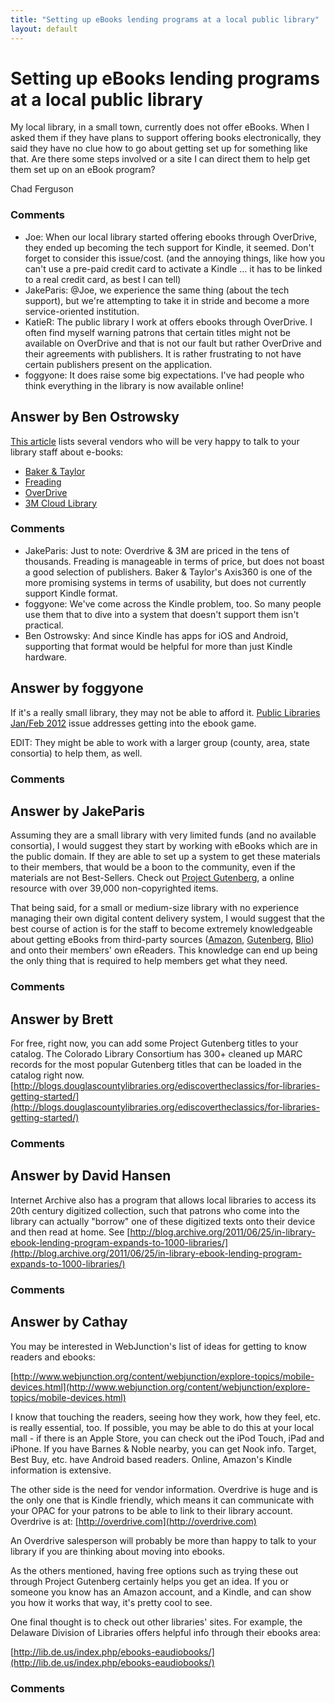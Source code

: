 ```yaml
---
title: "Setting up eBooks lending programs at a local public library"
layout: default
---
```

Setting up eBooks lending programs at a local public library
=====================
My local library, in a small town, currently does not offer eBooks. When
I asked them if they have plans to support offering books
electronically, they said they have no clue how to go about getting set
up for something like that. Are there some steps involved or a site I
can direct them to help get them set up on an eBook program?

Chad Ferguson

### Comments ###
* Joe: When our local library started offering ebooks through OverDrive, they
ended up becoming the tech support for Kindle, it seemed. Don't forget
to consider this issue/cost. (and the annoying things, like how you
can't use a pre-paid credit card to activate a Kindle ... it has to be
linked to a real credit card, as best I can tell)
* JakeParis: @Joe, we experience the same thing (about the tech support), but we're
attempting to take it in stride and become a more service-oriented
institution.
* KatieR: The public library I work at offers ebooks through OverDrive. I often
find myself warning patrons that certain titles might not be available
on OverDrive and that is not our fault but rather OverDrive and their
agreements with publishers. It is rather frustrating to not have certain
publishers present on the application.
* foggyone: It does raise some big expectations. I've had people who think
everything in the library is now available online!


Answer by Ben Ostrowsky
----------------
[This
article](http://www.thedigitalshift.com/2012/04/ebooks/an-ebook-primer-many-small-libraries-are-still-just-getting-started-with-ebooks-heres-a-helpful-guide-on-those-first-steps/)
lists several vendors who will be very happy to talk to your library
staff about e-books:

-   [Baker & Taylor](http://www.baker-taylor.com/axis360/)
-   [Freading](http://freading.com/index)
-   [OverDrive](http://www.overdrive.com/)
-   [3M Cloud
    Library](http://solutions.3m.com/wps/portal/3M/en_US/3MLibrarySystems/Home/Products/Cloud+Library/)


### Comments ###
* JakeParis: Just to note: Overdrive & 3M are priced in the tens of thousands.
Freading is manageable in terms of price, but does not boast a good
selection of publishers. Baker & Taylor's Axis360 is one of the more
promising systems in terms of usability, but does not currently support
Kindle format.
* foggyone: We've come across the Kindle problem, too. So many people use them that
to dive into a system that doesn't support them isn't practical.
* Ben Ostrowsky: And since Kindle has apps for iOS and Android, supporting that format
would be helpful for more than just Kindle hardware.

Answer by foggyone
----------------
If it's a really small library, they may not be able to afford it.
[Public Libraries Jan/Feb
2012](http://www.publiclibrariesonline.org/magazines/issues/janfeb-2012)
issue addresses getting into the ebook game.

EDIT: They might be able to work with a larger group (county, area,
state consortia) to help them, as well.

### Comments ###

Answer by JakeParis
----------------
Assuming they are a small library with very limited funds (and no
available consortia), I would suggest they start by working with eBooks
which are in the public domain. If they are able to set up a system to
get these materials to their members, that would be a boon to the
community, even if the materials are not Best-Sellers. Check out
[Project Gutenberg](http://www.gutenberg.org/), a online resource with
over 39,000 non-copyrighted items.

That being said, for a small or medium-size library with no experience
managing their own digital content delivery system, I would suggest that
the best course of action is for the staff to become extremely
knowledgeable about getting eBooks from third-party sources
([Amazon](http://amazon.com/), [Gutenberg](http://gutenberg.org),
[Blio](http://blio.com)) and onto their members' own eReaders. This
knowledge can end up being the only thing that is required to help
members get what they need.

### Comments ###

Answer by Brett
----------------
For free, right now, you can add some Project Gutenberg titles to your
catalog. The Colorado Library Consortium has 300+ cleaned up MARC
records for the most popular Gutenberg titles that can be loaded in the
catalog right now.
[http://blogs.douglascountylibraries.org/ediscovertheclassics/for-libraries-getting-started/](http://blogs.douglascountylibraries.org/ediscovertheclassics/for-libraries-getting-started/)

### Comments ###

Answer by David Hansen
----------------
Internet Archive also has a program that allows local libraries to
access its 20th century digitized collection, such that patrons who come
into the library can actually "borrow" one of these digitized texts onto
their device and then read at home. See
[http://blog.archive.org/2011/06/25/in-library-ebook-lending-program-expands-to-1000-libraries/](http://blog.archive.org/2011/06/25/in-library-ebook-lending-program-expands-to-1000-libraries/)

### Comments ###

Answer by Cathay
----------------
You may be interested in WebJunction's list of ideas for getting to know
readers and ebooks:

[http://www.webjunction.org/content/webjunction/explore-topics/mobile-devices.html](http://www.webjunction.org/content/webjunction/explore-topics/mobile-devices.html)

I know that touching the readers, seeing how they work, how they feel,
etc. is really essential, too. If possible, you may be able to do this
at your local mall - if there is an Apple Store, you can check out the
iPod Touch, iPad and iPhone. If you have Barnes & Noble nearby, you can
get Nook info. Target, Best Buy, etc. have Android based readers.
Online, Amazon's Kindle information is extensive.

The other side is the need for vendor information. Overdrive is huge and
is the only one that is Kindle friendly, which means it can communicate
with your OPAC for your patrons to be able to link to their library
account. Overdrive is at: [http://overdrive.com](http://overdrive.com)

An Overdrive salesperson will probably be more than happy to talk to
your library if you are thinking about moving into ebooks.

As the others mentioned, having free options such as trying these out
through Project Gutenberg certainly helps you get an idea. If you or
someone you know has an Amazon account, and a Kindle, and can show you
how it works that way, it's pretty cool to see.

One final thought is to check out other libraries' sites. For example,
the Delaware Division of Libraries offers helpful info through their
ebooks area:

[http://lib.de.us/index.php/ebooks-eaudiobooks/](http://lib.de.us/index.php/ebooks-eaudiobooks/)

### Comments ###


